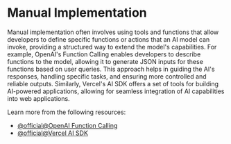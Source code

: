 # Manual Implementation

Manual implementation often involves using tools and functions that allow developers to define specific functions or actions that an AI model can invoke, providing a structured way to extend the model's capabilities. For example, OpenAI's Function Calling enables developers to describe functions to the model, allowing it to generate JSON inputs for these functions based on user queries. This approach helps in guiding the AI's responses, handling specific tasks, and ensuring more controlled and reliable outputs. Similarly, Vercel's AI SDK offers a set of tools for building AI-powered applications, allowing for seamless integration of AI capabilities into web applications.

Learn more from the following resources:

- [@official@OpenAI Function Calling](https://platform.openai.com/docs/guides/function-calling)
- [@official@Vercel AI SDK](https://sdk.vercel.ai/docs/foundations/tools)
